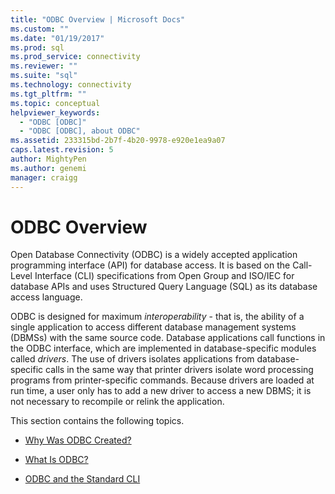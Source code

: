 ```yaml
---
title: "ODBC Overview | Microsoft Docs"
ms.custom: ""
ms.date: "01/19/2017"
ms.prod: sql
ms.prod_service: connectivity
ms.reviewer: ""
ms.suite: "sql"
ms.technology: connectivity
ms.tgt_pltfrm: ""
ms.topic: conceptual
helpviewer_keywords: 
  - "ODBC [ODBC]"
  - "ODBC [ODBC], about ODBC"
ms.assetid: 233315bd-2b7f-4b20-9978-e920e1ea9a07
caps.latest.revision: 5
author: MightyPen
ms.author: genemi
manager: craigg
---
```

# ODBC Overview
Open Database Connectivity (ODBC) is a widely accepted application programming interface (API) for database access. It is based on the Call-Level Interface (CLI) specifications from Open Group and ISO/IEC for database APIs and uses Structured Query Language (SQL) as its database access language.  
  
 ODBC is designed for maximum *interoperability* - that is, the ability of a single application to access different database management systems (DBMSs) with the same source code. Database applications call functions in the ODBC interface, which are implemented in database-specific modules called *drivers*. The use of drivers isolates applications from database-specific calls in the same way that printer drivers isolate word processing programs from printer-specific commands. Because drivers are loaded at run time, a user only has to add a new driver to access a new DBMS; it is not necessary to recompile or relink the application.  
  
 This section contains the following topics.  
  
-   [Why Was ODBC Created?](../../odbc/reference/why-was-odbc-created.md)  
  
-   [What Is ODBC?](../../odbc/reference/what-is-odbc.md)  
  
-   [ODBC and the Standard CLI](../../odbc/reference/odbc-and-the-standard-cli.md)
